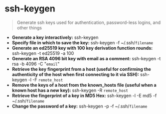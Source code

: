 # ssh-keygen
> Generate ssh keys used for authentication, password-less logins, and other things
- **Generate a key interactively:**
ssh-keygen
- **Specify file in which to save the key:**
ssh-keygen -f ~/.ssh/`filename`
- **Generate an ed25519 key with 100 key derivation function rounds:**
ssh-keygen -t ed25519 -a 100
- **Generate an RSA 4096 bit key with email as a comment:**
ssh-keygen -t rsa -b 4096 -C "`email`"
- **Retrieve the key fingerprint from a host (useful for confirming the authenticity of the host when first connecting to it via SSH):**
ssh-keygen -l -F `remote_host`
- **Remove the keys of a host from the known_hosts file (useful when a known host has a new key):**
ssh-keygen -R `remote_host`
- **Retrieve the fingerprint of a key in MD5 Hex:**
ssh-keygen -l -E md5 -f ~/.ssh/`filename`
- **Change the password of a key:**
ssh-keygen -p -f ~/.ssh/`filename`
